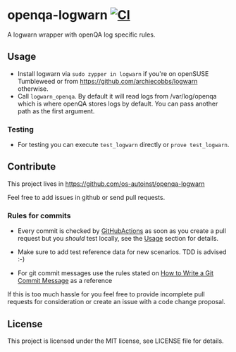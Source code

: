 # openqa-logwarn [![CI](https://github.com/os-autoinst/openqa-logwarn/actions/workflows/ci.yaml/badge.svg)](https://github.com/os-autoinst/openqa-logwarn/actions/workflows/ci.yaml)

A logwarn wrapper with openQA log specific rules.

## Usage

* Install logwarn via `sudo zypper in logwarn` if you're on openSUSE
  Tumbleweed or from https://github.com/archiecobbs/logwarn otherwise.
* Call `logwarn_openqa`. By default it will read logs from
  /var/log/openqa which is where openQA stores logs by default. You can pass
  another path as the first argument.

### Testing

* For testing you can execute `test_logwarn` directly or `prove test_logwarn`.

## Contribute

This project lives in https://github.com/os-autoinst/openqa-logwarn

Feel free to add issues in github or send pull requests.

### Rules for commits

* Every commit is checked by [GitHubActions](https://docs.github.com/en/actions)
  as soon as you create a pull request but you *should* test locally, see the
  [Usage](#testing) section for details.

* Make sure to add test reference data for new scenarios. TDD is advised :-)

* For git commit messages use the rules stated on
  [How to Write a Git Commit Message](http://chris.beams.io/posts/git-commit/) as
  a reference

If this is too much hassle for you feel free to provide incomplete pull
requests for consideration or create an issue with a code change proposal.

## License

This project is licensed under the MIT license, see LICENSE file for details.
